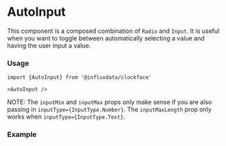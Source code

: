 # AutoInput

This component is a composed combination of `Radio` and `Input`. It is useful when you want to toggle between automatically selecting a value and having the user input a value.

### Usage
```tsx
import {AutoInput} from '@influxdata/clockface'
```
```tsx
<AutoInput />
```

NOTE: The `inputMin` and `inputMax` props only make sense if you are also passing in `inputType={InputType.Number}`. The `inputMaxLength` prop only works when `inputType={InputType.Text}`.

### Example
<!-- STORY -->


<!-- STORY HIDE START -->

<!-- STORY HIDE END -->

<!-- PROPS -->
